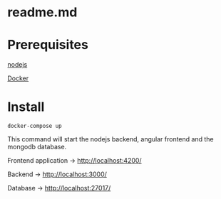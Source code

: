 # readme.md

# Prerequisites

[nodejs](https://nodejs.org/en/download/)

[Docker](https://docs.docker.com/get-docker/)

# Install

```
docker-compose up
```

This command will start the nodejs backend, angular frontend and the mongodb database.

Frontend application → [http://localhost:4200/](http://localhost:4200/)

Backend → [http://localhost:3000/](http://localhost:4200/)

Database → [http://localhost:27017/](http://localhost:4200/)
